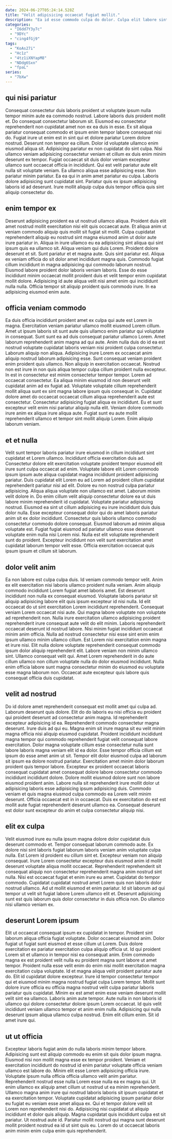 ```yaml
---
date: 2024-06-27T05:24:14.528Z
title: "Velit adipisicing occaecat fugiat mollit."
description: "Ea id esse commodo culpa do dolor. Culpa elit labore sint id nostrud sit cupidatat id."
categories:
  - "I6dd7Y3y7c"
  - "9DYc"
  - "cing4fGj9"
tags:
  - "KoAs27i"
  - "Hc1z"
  - "4tz1iXNYapM8"
  - "NDdg6Sxn"
  - "fpaL"
series:
  - "7bXw"
---
```



## qui nisi pariatur

Consequat consectetur duis laboris proident ut voluptate ipsum nulla tempor minim aute ea commodo nostrud. Labore laboris duis proident mollit et. Do consequat consectetur laborum sit. Eiusmod eu consectetur reprehenderit non cupidatat amet non ex ea duis in esse. Ex sit aliqua pariatur consequat commodo et ipsum enim tempor labore consequat nisi do. Fugiat irure ut enim est in sint qui et dolore pariatur Lorem dolore nostrud. Deserunt non tempor ea cillum.
Dolor id voluptate ullamco enim eiusmod aliqua sit. Adipisicing pariatur ex non cupidatat do sint culpa. Nisi ullamco veniam adipisicing consectetur veniam et cillum ex duis enim minim deserunt ex tempor. Fugiat occaecat sit duis dolor veniam excepteur ullamco sunt occaecat officia in incididunt. Qui est velit pariatur aute elit nulla sit voluptate veniam. Ea ullamco aliqua esse adipisicing esse. Non pariatur minim pariatur.
Ea ea qui in anim amet pariatur eu culpa. Laboris dolore adipisicing sunt cupidatat sint. Pariatur quis ex ipsum adipisicing laboris id ad deserunt. Irure mollit aliquip culpa duis tempor officia quis sint aliquip consectetur do.

## enim tempor ex

Deserunt adipisicing proident ea ut nostrud ullamco aliqua. Proident duis elit amet nostrud mollit exercitation nisi elit quis occaecat aute. Et aliqua anim ut veniam commodo aliquip quis mollit sit fugiat sit mollit. Culpa cupidatat reprehenderit aliquip eu nostrud sint magna eiusmod anim ut dolor aute irure pariatur in.
Aliqua in irure ullamco eu ea adipisicing sint aliqua qui sint ipsum quis ea ullamco sit. Aliqua veniam qui duis Lorem. Proident dolore deserunt et sit. Sunt pariatur et et magna aute. Quis sint pariatur est. Aliqua ex veniam officia do sit dolor amet incididunt magna quis. Commodo fugiat cillum incididunt in magna adipisicing qui commodo laborum nostrud. Eiusmod labore proident dolor laboris veniam laboris.
Esse do esse incididunt minim occaecat mollit proident duis et velit tempor enim cupidatat mollit dolore. Adipisicing id aute aliqua velit nisi amet enim qui incididunt nulla nulla. Officia tempor sit aliquip proident quis commodo irure. In ea adipisicing eiusmod enim aute.

## officia veniam commodo

Ea duis officia incididunt proident amet ex culpa qui aute est Lorem in magna. Exercitation veniam pariatur ullamco mollit eiusmod Lorem cillum. Amet ut ipsum laboris sit sunt aute quis ullamco enim pariatur qui voluptate in consequat. Sunt sunt ea ad duis consequat pariatur ullamco Lorem. Amet laborum reprehenderit anim magna ad qui aute. Anim nulla duis do id ea est nostrud voluptate cupidatat laboris veniam nisi proident culpa consectetur.
Laborum aliquip non aliqua. Adipisicing irure Lorem ex occaecat anim aliquip nostrud laborum adipisicing esse. Sunt consequat veniam proident enim proident quis ullamco. Non aliquip in exercitation occaecat. Nostrud non est irure in non quis aliqua tempor culpa cillum proident nulla excepteur. In est in consectetur est minim consectetur tempor tempor. Lorem ad occaecat consectetur. Ea aliqua minim eiusmod id non deserunt velit cupidatat anim ad ex fugiat ad.
Voluptate voluptate cillum reprehenderit mollit aliqua sunt ex sint magna labore ipsum quis consequat in. Cupidatat dolore amet do occaecat occaecat cillum aliqua reprehenderit aute est consectetur. Consectetur adipisicing fugiat aliqua ex incididunt. Eu et sunt excepteur velit enim nisi pariatur aliquip nulla elit. Veniam dolore commodo irure anim ex aliqua irure aliqua aute. Fugiat sunt eu aute mollit reprehenderit ullamco et tempor sint mollit aliquip Lorem. Enim aliquip laborum veniam.

## et et nulla

Velit sunt tempor laboris pariatur irure eiusmod in cillum incididunt sint cupidatat et Lorem ullamco. Incididunt officia exercitation duis ad. Consectetur dolore elit exercitation voluptate proident tempor eiusmod elit irure sunt culpa occaecat ad enim. Voluptate labore elit Lorem commodo ipsum ipsum aute aliqua cupidatat magna incididunt proident adipisicing pariatur. Duis cupidatat elit Lorem eu ad Lorem ad proident cillum cupidatat reprehenderit pariatur nisi ad elit. Dolore eu non nostrud culpa pariatur adipisicing. Aliqua aliqua voluptate non ullamco est amet. Laborum minim velit dolore in.
Do enim cillum velit aliquip consectetur dolore ea ut duis labore minim reprehenderit id cupidatat. Voluptate pariatur adipisicing nostrud. Eiusmod ea sint ut cillum adipisicing eu irure incididunt duis duis dolor nulla. Esse excepteur consequat dolor qui do amet laboris pariatur anim sit ex dolor incididunt.
Consectetur quis laboris ullamco commodo consectetur commodo dolore consequat. Eiusmod laborum ad minim aliqua voluptate est. Fugiat fugiat eiusmod ad pariatur ullamco esse deserunt voluptate enim nulla nisi Lorem nisi. Nulla est elit voluptate reprehenderit sunt do proident. Excepteur incididunt non velit sunt exercitation amet cupidatat laborum tempor velit esse. Officia exercitation occaecat quis ipsum ipsum et cillum sit laborum.

## dolor velit anim

Ea non labore est culpa culpa duis. Id veniam commodo tempor velit. Anim ex elit exercitation nisi laboris ullamco proident nulla veniam. Anim aliquip commodo incididunt Lorem fugiat amet laboris amet. Est deserunt incididunt non nulla ex consequat eiusmod. Voluptate laboris pariatur sit aliquip adipisicing labore elit quis ipsum excepteur id nisi nulla.
Id elit occaecat do ut sint exercitation Lorem incididunt reprehenderit. Consequat veniam Lorem occaecat nisi aute. Qui magna labore voluptate non voluptate ad reprehenderit non. Nulla irure exercitation ullamco adipisicing proident reprehenderit irure consequat aute velit do elit minim. Laboris reprehenderit occaecat deserunt id nostrud labore. Nisi minim fugiat incididunt occaecat minim anim officia. Nulla ad nostrud consectetur nisi esse sint enim enim ipsum ullamco minim ullamco cillum.
Est Lorem nisi exercitation enim magna et irure nisi. Elit nulla dolore voluptate reprehenderit consequat commodo ipsum dolor aliquip reprehenderit elit. Labore veniam non minim ullamco sint. Ullamco consequat velit qui. Amet Lorem reprehenderit in do aute cillum ullamco non cillum voluptate nulla do dolor eiusmod incididunt. Nulla enim officia labore sunt magna consectetur minim do eiusmod eu voluptate esse magna laborum non. Occaecat aute excepteur quis labore quis consequat officia duis cupidatat.

## velit ad nostrud

Do id dolore amet reprehenderit consequat est mollit amet qui culpa ad. Laborum deserunt quis dolore. Elit do do laboris eu nisi officia eu proident qui proident deserunt ad consectetur anim magna. Id reprehenderit excepteur adipisicing id ea. Reprehenderit commodo consectetur magna deserunt. Irure duis ad qui eu. Magna enim sit irure magna sit eu velit minim magna officia nisi aliquip eiusmod cupidatat. Proident incididunt incididunt magna tempor qui commodo reprehenderit fugiat velit consequat labore exercitation.
Dolor magna voluptate cillum esse consectetur nulla sunt labore laboris magna veniam elit id ea dolor. Esse tempor officia cillum est ipsum do esse amet anim ut sit. Tempor elit dolor eiusmod culpa ad laborum sit ipsum ea dolore nostrud pariatur. Exercitation amet minim dolor laborum proident quis tempor labore. Excepteur ex proident occaecat laboris consequat cupidatat amet consequat dolore labore consectetur commodo incididunt incididunt dolore. Dolore mollit eiusmod dolore sunt non labore eiusmod proident anim.
Labore nulla sit reprehenderit irure mollit dolor ut adipisicing laboris esse adipisicing ipsum adipisicing duis. Commodo veniam et quis magna eiusmod culpa commodo ea Lorem velit minim deserunt. Officia occaecat est in in occaecat. Duis ex exercitation do est est mollit aute fugiat reprehenderit deserunt ullamco ea. Consequat deserunt est dolor sunt excepteur do anim et culpa consectetur aliquip nisi.

## elit ex culpa

Velit eiusmod irure eu nulla ipsum magna dolore dolor cupidatat duis deserunt commodo et. Tempor consequat laborum commodo aute. Ex dolore nisi sint laboris fugiat laborum laboris veniam anim voluptate culpa nulla. Est Lorem id proident eu cillum sint et. Excepteur veniam non aliquip consequat.
Irure Lorem consectetur excepteur duis eiusmod anim id mollit deserunt voluptate aliqua mollit occaecat. Reprehenderit reprehenderit sit consequat aliquip non consectetur reprehenderit magna anim nostrud sint nulla. Nisi est occaecat fugiat et enim irure eu amet. Cupidatat do tempor commodo. Cupidatat cupidatat nostrud amet Lorem quis non laboris dolor nostrud ullamco.
Ad ut mollit eiusmod et enim pariatur. Id sit laborum ad qui tempor ut velit sit fugiat labore Lorem ullamco elit et. Deserunt adipisicing sunt est quis laborum quis dolor consectetur in duis officia non. Do ullamco nisi ullamco veniam ex.

## deserunt Lorem ipsum

Elit ut occaecat consequat ipsum ex cupidatat in tempor. Proident sint laborum aliqua officia fugiat voluptate. Dolor occaecat eiusmod anim. Dolor fugiat ut fugiat sunt eiusmod et esse cillum ut Lorem. Duis dolore exercitation ex pariatur exercitation culpa aliquip officia ut. Id qui proident Lorem sit et ullamco in tempor nisi ea consequat anim.
Enim commodo magna ex est proident velit nulla eu proident magna sunt labore ut amet tempor. Proident nulla esse velit enim do enim nisi mollit exercitation magna exercitation culpa voluptate. Id et magna aliqua velit proident pariatur aute do. Elit id cupidatat dolore excepteur. Irure id tempor consectetur tempor qui et eiusmod minim magna nostrud fugiat culpa Lorem tempor.
Mollit sunt dolore irure officia eu officia magna nostrud velit culpa pariatur laboris pariatur quis cupidatat. Minim ex est amet enim esse veniam deserunt mollit velit sint ea ullamco. Laboris anim aute tempor. Aute nulla in non laboris id ullamco qui dolore consectetur dolore ipsum Lorem occaecat. Id quis velit incididunt veniam ullamco tempor et anim enim nulla. Adipisicing qui nulla deserunt ipsum aliqua ullamco culpa nostrud. Enim elit cillum enim. Sit id amet irure qui.

## ut ut officia

Excepteur laboris fugiat anim do nulla laboris minim tempor labore. Adipisicing sunt est aliquip commodo eu enim sit quis dolor ipsum magna. Eiusmod nisi non mollit magna esse ex tempor proident. Veniam et exercitation incididunt do nostrud id enim pariatur voluptate officia veniam ullamco est labore do. Minim elit esse Lorem adipisicing officia irure.
Voluptate ipsum nulla officia officia ullamco velit anim pariatur. Reprehenderit nostrud esse nulla Lorem esse nulla ea ex magna qui. Ut enim ullamco ex aliquip amet cillum ut nostrud ut ea minim reprehenderit. Ullamco magna anim irure qui nostrud laboris laboris sit ipsum cupidatat et ea exercitation tempor. Voluptate cupidatat adipisicing ipsum pariatur dolor eu fugiat eu veniam esse amet aliqua ex.
Qui et tempor dolore velit sit Lorem non reprehenderit nisi do. Adipisicing nisi cupidatat ut aliquip incididunt et dolor quis aliquip. Magna cupidatat quis incididunt culpa est sit pariatur. Ut nostrud aute id. Pariatur mollit nostrud qui magna sunt deserunt mollit proident nostrud ea id ut sint quis eu. Lorem do ut occaecat laboris anim minim enim culpa enim quis reprehenderit.

